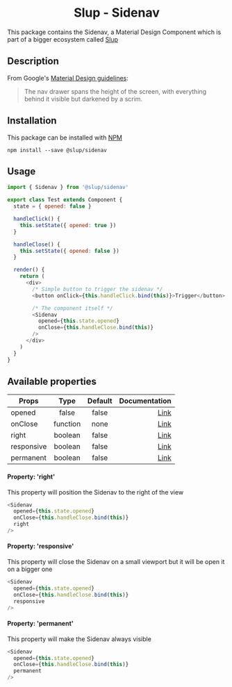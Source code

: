 <demo gif>

<h1 align='center'>Slup - Sidenav</h1>

This package contains the Sidenav, a Material Design Component which is part of a bigger ecosystem called [Slup](https://github.com/gejsi/material)

## Description
From Google's [Material Design guidelines](https://material.io/guidelines):
<blockquote>
  The nav drawer spans the height of the screen, with everything behind it visible but darkened by a scrim.
</blockquote>

## Installation
This package can be installed with [NPM](http://npmjs.com/)
```
npm install --save @slup/sidenav
```

## Usage
```js
import { Sidenav } from '@slup/sidenav'

export class Test extends Component {
  state = { opened: false }

  handleClick() {
    this.setState({ opened: true })
  }

  handleClose() {
    this.setState({ opened: false })
  }

  render() {
    return (
      <div>
        /* Simple button to trigger the sidenav */
        <button onClick={this.handleClick.bind(this)}>Trigger</button>

        /* The component itself */
        <Sidenav
          opened={this.state.opened}
          onClose={this.handleClose.bind(this)}
        />
      </div>
    )
  }
}
```

## Available properties
| Props          |    Type       |    Default    | Documentation                |
|-------------   |:-------------:|:-------------:|------:                       |
| opened         |  false        |  false        | [Link](#usage)               |
| onClose        |  function     |  none         | [Link](#usage)               |
| right          |  boolean      |  false        | [Link](#property-right)      |
| responsive     |  boolean      |  false        | [Link](#property-responsive) |
| permanent      |  boolean      |  false        | [Link](#property-permanent)  |

#### Property: 'right'
This property will position the Sidenav to the right of the view
```js
<Sidenav
  opened={this.state.opened}
  onClose={this.handleClose.bind(this)}
  right
/>
```

#### Property: 'responsive'
This property will close the Sidenav on a small viewport but it will be open it on a bigger one
```js
<Sidenav
  opened={this.state.opened}
  onClose={this.handleClose.bind(this)}
  responsive
/>
```

#### Property: 'permanent'
This property will make the Sidenav always visible
```js
<Sidenav
  opened={this.state.opened}
  onClose={this.handleClose.bind(this)}
  permanent
/>
```
